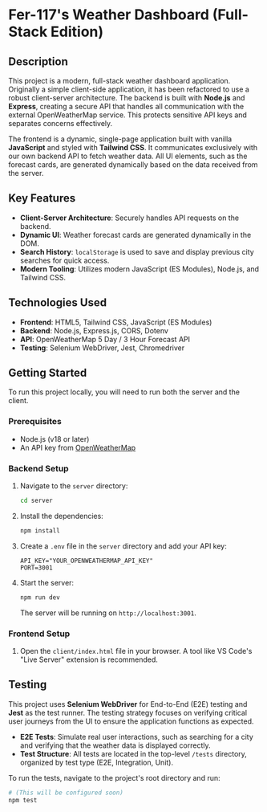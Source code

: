 # Fer-117's Weather Dashboard (Full-Stack Edition)

## Description

This project is a modern, full-stack weather dashboard application. Originally a simple client-side application, it has been refactored to use a robust client-server architecture. The backend is built with **Node.js** and **Express**, creating a secure API that handles all communication with the external OpenWeatherMap service. This protects sensitive API keys and separates concerns effectively.

The frontend is a dynamic, single-page application built with vanilla **JavaScript** and styled with **Tailwind CSS**. It communicates exclusively with our own backend API to fetch weather data. All UI elements, such as the forecast cards, are generated dynamically based on the data received from the server.

## Key Features

- **Client-Server Architecture**: Securely handles API requests on the backend.
- **Dynamic UI**: Weather forecast cards are generated dynamically in the DOM.
- **Search History**: `localStorage` is used to save and display previous city searches for quick access.
- **Modern Tooling**: Utilizes modern JavaScript (ES Modules), Node.js, and Tailwind CSS.

## Technologies Used

- **Frontend**: HTML5, Tailwind CSS, JavaScript (ES Modules)
- **Backend**: Node.js, Express.js, CORS, Dotenv
- **API**: OpenWeatherMap 5 Day / 3 Hour Forecast API
- **Testing**: Selenium WebDriver, Jest, Chromedriver

## Getting Started

To run this project locally, you will need to run both the server and the client.

### Prerequisites

- Node.js (v18 or later)
- An API key from [OpenWeatherMap](https://openweathermap.org/api)

### Backend Setup

1.  Navigate to the `server` directory:
    ```bash
    cd server
    ```
2.  Install the dependencies:
    ```bash
    npm install
    ```
3.  Create a `.env` file in the `server` directory and add your API key:
    ```
    API_KEY="YOUR_OPENWEATHERMAP_API_KEY"
    PORT=3001
    ```
4.  Start the server:
    ```bash
    npm run dev
    ```
    The server will be running on `http://localhost:3001`.

### Frontend Setup

1.  Open the `client/index.html` file in your browser. A tool like VS Code's "Live Server" extension is recommended.

## Testing

This project uses **Selenium WebDriver** for End-to-End (E2E) testing and **Jest** as the test runner. The testing strategy focuses on verifying critical user journeys from the UI to ensure the application functions as expected.

- **E2E Tests**: Simulate real user interactions, such as searching for a city and verifying that the weather data is displayed correctly.
- **Test Structure**: All tests are located in the top-level `/tests` directory, organized by test type (E2E, Integration, Unit).

To run the tests, navigate to the project's root directory and run:

```bash
# (This will be configured soon)
npm test
```
